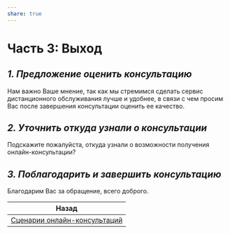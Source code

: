 ```yaml
---  
share: true  
---  
```

  
# Часть 3: Выход  
  
## *1. Предложение оценить консультацию*  
Нам важно Ваше мнение, так как мы стремимся сделать сервис дистанционного обслуживания лучше и удобнее, в связи с чем просим Вас после завершения консультации оценить ее качество.  
## *2. Уточнить откуда узнали о консультации*  
Подскажите пожалуйста, откуда узнали о возможности получения онлайн-консультации?  
## *3. Поблагодарить и завершить консультацию*  
Благодарим Вас за обращение, всего доброго.  
  
| Назад                                                           |  
| --------------------------------------------------------------- |  
| [Сценарии онлайн-консультаций](Сценарии_онлайн-консультаций.md) |  
